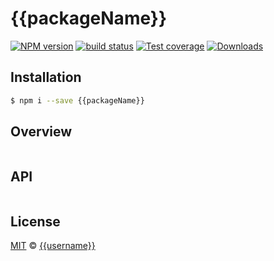 # {{packageName}}
[![NPM version][npm-image]][npm-url]
[![build status][travis-image]][travis-url]
[![Test coverage][coveralls-image]][coveralls-url]
[![Downloads][downloads-image]][downloads-url]


## Installation
```bash
$ npm i --save {{packageName}}
```

## Overview
```js

```

## API
```js

```

## License
[MIT](https://tldrlegal.com/license/mit-license) ©
[{{username}}]({{{url}}})

[npm-image]: https://img.shields.io/npm/v/{{packageName}}.svg?style=flat-square
[npm-url]: https://npmjs.org/package/{{packageName}}
[travis-image]: https://img.shields.io/travis/{{slug}}/{{packageName}}.svg?style=flat-square
[travis-url]: https://travis-ci.org/{{slug}}/{{packageName}}
[coveralls-image]: https://img.shields.io/coveralls/{{slug}}/{{packageName}}.svg?style=flat-square
[coveralls-url]: https://coveralls.io/r/{{slug}}/{{packageName}}?branch=master
[downloads-image]: http://img.shields.io/npm/dm/{{packageName}}.svg?style=flat-square
[downloads-url]: https://npmjs.org/package/{{packageName}}

